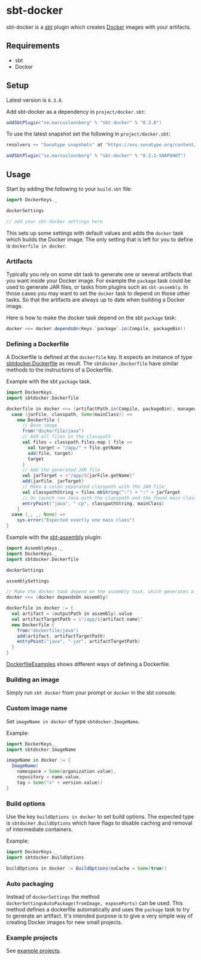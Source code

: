 sbt-docker
==========
sbt-docker is a [sbt](http://www.scala-sbt.org/) plugin which creates [Docker](http://www.docker.io/) images with your artifacts.

Requirements
------------
* sbt
* Docker

Setup
-----

Latest version is `0.3.0`.

Add sbt-docker as a dependency in `project/docker.sbt`:
```scala
addSbtPlugin("se.marcuslonnberg" % "sbt-docker" % "0.3.0")
```

To use the latest snapshot set the following in `project/docker.sbt`:
```scala
resolvers += "Sonatype snapshots" at "https://oss.sonatype.org/content/repositories/snapshots/"

addSbtPlugin("se.marcuslonnberg" % "sbt-docker" % "0.2.1-SNAPSHOT")
```

Usage
-----

Start by adding the following to your `build.sbt` file:
```scala
import DockerKeys._

dockerSettings

// add your sbt-docker settings here
```

This sets up some settings with default values and adds the `docker` task which builds the Docker image.
The only setting that is left for you to define is `dockerfile in docker`.

### Artifacts

Typically you rely on some sbt task to generate one or several artifacts that you want inside your Docker image.
For example the `package` task could be used to generate JAR files, or tasks from plugins such as `sbt-assembly`.
In those cases you may want to set the `docker` task to depend on those other tasks.
So that the artifacts are always up to date when building a Docker image.

Here is how to make the docker task depend on the sbt `package` task:
```scala
docker <<= docker.dependsOn(Keys.`package`.in(Compile, packageBin))
```

### Defining a Dockerfile

A Dockerfile is defined at the `dockerfile` key.
It expects an instance of type [sbtdocker.Dockerfile](src/main/scala/sbtdocker/Dockerfile.scala) as result.
The `sbtdocker.Dockerfile` have similar methods to the instructions of a Dockerfile.

Example with the sbt `package` task.
```scala
import DockerKeys._
import sbtdocker.Dockerfile

dockerfile in docker <<= (artifactPath.in(Compile, packageBin), managedClasspath in Compile, mainClass.in(Compile, packageBin)) map {
  case (jarFile, classpath, Some(mainClass)) =>
    new Dockerfile {
      // Base image
      from("dockerfile/java")
      // Add all files on the classpath
      val files = classpath.files.map { file =>
        val target = "/app/" + file.getName
        add(file, target)
        target
      }
      // Add the generated JAR file
      val jarTarget = s"/app/${jarFile.getName}"
      add(jarFile, jarTarget)
	  // Make a colon separated classpath with the JAR file
      val classpathString = files.mkString(":") + ":" + jarTarget
      // On launch run Java with the classpath and the found main class
      entryPoint("java", "-cp", classpathString, mainClass)
    }
  case (_, _, None) =>
    sys.error("Expected exactly one main class")
}
```

Example with the [sbt-assembly](https://github.com/sbt/sbt-assembly) plugin:
```scala
import AssemblyKeys._
import DockerKeys._
import sbtdocker.Dockerfile

dockerSettings

assemblySettings

// Make the docker task depend on the assembly task, which generates a fat JAR file
docker <<= (docker dependsOn assembly)

dockerfile in docker := {
  val artifact = (outputPath in assembly).value
  val artifactTargetPath = s"/app/${artifact.name}"
  new Dockerfile {
    from("dockerfile/java")
    add(artifact, artifactTargetPath)
    entryPoint("java", "-jar", artifactTargetPath)
  }
}
```

[DockerfileExamples](examples/DockerfileExamples.scala) shows different ways of defining a Dockerfile.

### Building an image

Simply run `sbt docker` from your prompt or `docker` in the sbt console.

### Custom image name

Set `imageName in docker` of type `sbtdocker.ImageName`.

Example:
```scala
import DockerKeys._
import sbtdocker.ImageName

imageName in docker := {
  ImageName(
  	namespace = Some(organization.value),
    repository = name.value,
    tag = Some("v" + version.value))
}
```

### Build options

Use the key `buildOptions in docker` to set build options.
The expected type is `sbtdocker.BuildOptions` which have flags to disable caching and removal of intermediate
containers.

Example:
```scala
import DockerKeys._
import sbtdocker.BuildOptions

buildOptions in docker := BuildOptions(noCache = Some(true))
```

### Auto packaging

Instead of `dockerSettings` the method `dockerSettingsAutoPackage(fromImage, exposePorts)` can be used.
This method defines a dockerfile automatically and uses the `package` task to try to generate an artifact.
It's intended purpose is to give a very simple way of creating Docker images for new small projects.

### Example projects

See [example projects](examples).
